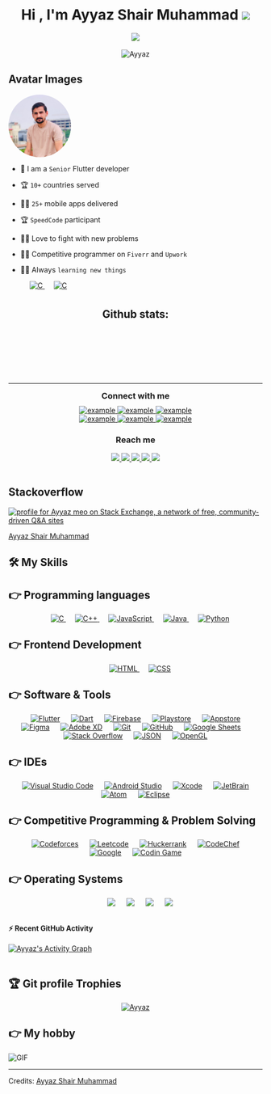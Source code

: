 
<h1 align="center">Hi , I'm Ayyaz Shair Muhammad <img src="https://media.giphy.com/media/hvRJCLFzcasrR4ia7z/giphy.gif" width="35"></h1>
<p align="center">
  <a href="https://github.com/DenverCoder1/readme-typing-svg"><img src="https://readme-typing-svg.herokuapp.com?lines=Flutter+developer;Code+Ethusiast;DB+Engineer;Push+Notifications;Firebase+Expert;Android+developer;iOS+Developer&center=true&width=500&height=50"></a>
</p>


<p align="center"> 
	<img src="https://komarev.com/ghpvc/?username=itsAyyazdev&label=Profile%20views&color=0e75b6&style=plastic" alt="Ayyaz" /> 
	
</p>
<meta name="viewport" content="width=device-width, initial-scale=1">
<style>
.avatar {
  vertical-align: middle;
  width: 124px;
  height: 124px;
  border-radius: 50%;
}
</style>
</head>
<body>

<h2>Avatar Images</h2>

<img src="https://raw.githubusercontent.com/itsAyyazdev/Brief-Introduction/main/img.png" alt="Avatar" class="avatar">


- 🏫 I am a `Senior` Flutter developer
- 🏆 `10+` countries served
- 🧑‍💻 `25+` mobile apps delivered
- 🏆 `SpeedCode` participant
- 🧑‍💻 Love to fight with new problems
- 🧑‍💻 Competitive programmer on `Fiverr` and `Upwork`
- 🧑‍💻 Always `learning new things` 

  &emsp; 
  <a href="https://www.upwork.com/freelancers/~018c3728a3a98aa458" target="_blank"> 
    <img alt="C" src="https://img.shields.io/badge/Ayyaz%20Shair%20Muhammad-%2314A800.svg?style=plastic&logo=upwork&logoColor=white">
  </a> 
    &emsp; 
  <a href="https://www.fiverr.com/talhasardar09" target="_blank"> 
    <img alt="C" src="https://img.shields.io/badge/Talha-%231CB96F.svg?style=plastic&logo=fiverr&logoColor=white">
  </a> 
<br>

<div align="center">
<h2 align="center" style="margin: 5px 10px;">Github stats:</h2> 

<p><img src="https://github-readme-stats.vercel.app/api?username=itsAyyazdev&amp;show_icons=true&amp;theme=tokyonight&amp;hide_border=true&amp;locale=en" alt=""> </p>
<p><img src="https://github-readme-streak-stats.herokuapp.com/?user=itsAyyazdev&amp;theme=material-palenight" alt=""></p>
</div>

<br>
<br>

---

<h3 align="center" style="margin: 5px 10px;">Connect with me</h3>

<div style="margin-top:10px" align="center">
  <div>
    <a  href="https://dev.to/itsayyazdev" target="_blank">
      <img src="https://img.shields.io/badge/DEV.to-0A0A0A.svg?style=for-the-badge&logo=devdotto&logoColor=white" alt="example"/>
    </a>
    <a href="https://medium.com/@itsayyaz" target="_blank">
      <img src="https://img.shields.io/badge/medium-000000.svg?style=for-the-badge&logo=medium&logoColor=white" alt="example"/>
    </a>
    <a href="https://codepen.io/@example" target="_blank">
      <img src="https://img.shields.io/badge/Codepen-000000.svg?style=for-the-badge&logo=codepen&logoColor=white" alt="example"/>
    </a>
  </div>
  <div>
    <a  href="https://www.codechef.com/users/example" target="_blank">
      <img src="https://img.shields.io/badge/Codechef-5B4638.svg?style=for-the-badge&logo=codechef&logoColor=white" alt="example"/>
    </a>
    <a href="https://www.hackerrank.com/ayyazkhan00" target="_blank">
      <img src="https://img.shields.io/badge/Hackerrank-00EA64.svg?style=for-the-badge&logo=hackerrank&logoColor=black" alt="example"/>
    </a>
    <a href="https://leetcode.com/itsayyazdev/" target="_blank">
      <img src="https://img.shields.io/badge/LeetCode-FFA116.svg?style=for-the-badge&logo=leetcode&logoColor=black" alt="example"/>
    </a>
  </div>
</div>

<h3 align="center">Reach me</h3>


<div align="center">
<a href="https://twitter.com/itsAyyazMeo">
    <img src="https://img.shields.io/badge/Twitter-1DA1F2?style=for-the-badge&logo=twitter&logoColor=white" />
</a>

<a href="https://www.instagram.com/">
    <img src="https://img.shields.io/badge/Instagram-E4405F?style=for-the-badge&logo=instagram&logoColor=white" />
</a>

<a href="https://www.linkedin.com/in/ayyaz-meo-58181713b/">
    <img src="https://img.shields.io/badge/linkedin-%230077B5.svg?&style=for-the-badge&logo=linkedin&logoColor=white" />
</a>


<a href="https://www.facebook.com/profile.php?id=100008438945468">
    <img src="https://img.shields.io/badge/Facebook-1877F2?style=for-the-badge&logo=facebook&logoColor=white" />
</a>

<a href="https://stackoverflow.com/users/10105487/ayyaz-meo">
    <img src="https://img.shields.io/badge/Stack_Overflow-FE7A16?style=for-the-badge&logo=stack-overflow&logoColor=white" />
</a>
</div>

<br>



## Stackoverflow
<a href="https://stackexchange.com/users/13991613"><img src="https://stackexchange.com/users/flair/13991613.png" width="208" height="60" alt="profile for Ayyaz meo on Stack Exchange, a network of free, community-driven Q&amp;A sites" title="profile for Ayyaz meo on Stack Exchange, a network of free, community-driven Q&amp;A sites"></a>
<div class="badge-base LI-profile-badge" data-locale="en_US" data-size="large" data-theme="dark" data-type="HORIZONTAL" data-vanity="ayyaz-shair-muhammad-58181713b" data-version="v1"><a class="badge-base__link LI-simple-link" href="https://pk.linkedin.com/in/ayyaz-shair-muhammad-58181713b?trk=profile-badge">Ayyaz Shair Muhammad</a></div>
              

              

## 🛠️ My Skills

## 👉 Programming languages

<p align="center"> 
  &emsp; 
  <a href="https://www.cprogramming.com/" target="_blank"> 
    <img alt="C" src="https://img.shields.io/badge/C%20-%232370ED.svg?style=plastic&logo=c&logoColor=white">
  </a> 
  &emsp;
  <a href="https://www.w3schools.com/cpp/" target="_blank"> 
    <img alt="C++" src="https://img.shields.io/badge/C++%20-%2300599C.svg?style=plastic&logo=c%2B%2B&logoColor=white">
  </a> 
  &emsp;
  <a href="https://developer.mozilla.org/en-US/docs/Web/JavaScript" target="_blank"> 
     <img alt="JavaScript" src="https://img.shields.io/badge/JavaScript%20-%23F7DF1E.svg?style=plastic&logo=javascript&logoColor=black">
   </a>
  &emsp;
  <a href="https://www.java.com" target="_blank"> 
    <img alt="Java" src="https://img.shields.io/badge/Java-%23007396.svg?style=plastic&logo=java&logoColor=white">
  </a>
  &emsp;
   <a href="https://www.python.org" target="_blank">
    <img alt="Python" src="https://img.shields.io/badge/Python%20-%2314354C.svg?style=plastic&logo=python&logoColor=white">
  </a>
</p>

## 👉 Frontend Development
<p align="center"> 
  &emsp; 
  <a href="https://www.w3.org/html/" target="_blank"> 
   <img alt="HTML" src="https://img.shields.io/badge/HTML5%20-%23E34F26.svg?style=plastic&logo=html5&logoColor=white">
  </a>   
  &emsp;
  <a href="https://www.w3schools.com/css/" target="_blank">
    <img alt="CSS" src="https://img.shields.io/badge/CSS%20-%231572B6.svg?style=plastic&logo=css3&logoColor=white">
  </a> 
</p>

 ## 👉 Software & Tools
 
<p align="center">
  &emsp;
    <a href="#"><img alt="Flutter" src="https://img.shields.io/badge/Flutter%20-%2342A5F5.svg?style=plastic&logo=flutter&logoColor=white"></a>
	 &emsp;
    <a href="#"><img alt="Dart" src="https://img.shields.io/badge/Dart%20-%23045697.svg?style=plastic&logo=dart&logoColor=white"></a>
	 &emsp;
   <a href="#"><img alt="Firebase" src="https://img.shields.io/badge/firebase%20-%23F6820D.svg?style=plastic&logo=firebase&logoColor=white"></a>
	 &emsp;
   <a href="#"><img alt="Playstore" src="https://img.shields.io/badge/playstore%20-%2348ff48.svg?style=plastic&logo=googleplay&logoColor=white"></a>
	 &emsp;
   <a href="#"><img alt="Appstore" src="https://img.shields.io/badge/Appstore%20-%231AAFF9.svg?style=plastic&logo=appstore&logoColor=white"></a>
	 &emsp;
   <a href="#"><img alt="Figma" src="https://img.shields.io/badge/Figma%20-%23F24D1D.svg?style=plastic&logo=figma&logoColor=white"></a>
	 &emsp;
   <a href="#"><img alt="Adobe XD" src="https://img.shields.io/badge/Adobe%20XD%20-%23450034.svg?style=plastic&logo=adobe-xd&logoColor=white"></a>
	 &emsp;
   <a href="#"><img alt="Git" src="https://img.shields.io/badge/Git%20-%23F05033.svg?style=plastic&logo=git&logoColor=white"></a>
  &emsp;
    <a href="#"><img alt="GitHub" src="https://img.shields.io/badge/github-%23181717.svg?style=plastic&logo=github&logoColor=white"></a>
  &emsp;
    <a href="#"><img alt="Google Sheets" src="https://img.shields.io/badge/Google%20Sheets%20-%2334A853.svg?style=plastic&logo=google%20sheets&logoColor=white"></a>
  &emsp;
    <a href="#"><img alt="Stack Overflow" src="https://img.shields.io/badge/-Stack%20Overflow-FE7A16?style=plastic&logo=stack-overflow&logoColor=white"></a>
  &emsp;
    <a href="#"><img alt="JSON" img src="https://img.shields.io/badge/json-%23000000.svg?style=plastic&logo=json&logoColor=white"></a>
  &emsp;
    <a href="#"><img alt="OpenGL" src="https://img.shields.io/badge/opengl-%235586A4.svg?style=plastic&logo=opengl&logoColor=white"></a>
</p>

 ## 👉 IDEs
 
<p align="center">
  &emsp;
    <a href="#"><img alt="Visual Studio Code" src="https://img.shields.io/badge/Visual%20Studio%20Code-0078d7.svg?style=plastic&logo=visual-studio-code&logoColor=white"></a>
	 &emsp;
    <a href="#"><img alt="Android Studio" src="https://img.shields.io/badge/Android%20Studio%20-%2364B249.svg?style=plastic&logo=android-studio&logoColor=white"></a>
	 &emsp;
    <a href="#"><img alt="Xcode" src="https://img.shields.io/badge/XCode%20-%23176CE2.svg?style=plastic&logo=xcode&logoColor=white"></a>
  &emsp;
    <a href="#"><img alt="JetBrain" src="https://img.shields.io/badge/jetbrains-%23000000.svg?style=plastic&logo=jetbrains&logoColor=white" /></a>
  &emsp;
    <a href="#"><img alt="Atom" src="https://img.shields.io/badge/atom-%2366595C.svg?&style=plastic&logo=atom&logoColor=white" /></a>
  &emsp;
    <a href="#"><img alt="Eclipse" src="https://img.shields.io/badge/eclipse%20ide-%232C2255.svg?&style=plastic&logo=eclipse%20ide&logoColor=white" /></a>
</p>

 ## 👉 Competitive Programming & Problem Solving
 
<p align="center">
  &emsp;
    <a href="#"><img alt = "Codeforces" src="https://img.shields.io/badge/codeforces%20-%231F8ACB.svg?style=plastic&logo=codeforces&logoColor=white" /></a>	
  &emsp;
    <a href="#"><img alt = "Leetcode" src="https://img.shields.io/badge/leetcode%20-%23FFA116.svg?style=plastic&logo=leetcode&logoColor=black" /></a>
  &emsp;
    <a href="#"><img alt = "Huckerrank" src="https://img.shields.io/badge/hackerrank-%232EC866.svg?style=plastic&logo=hackerrank&logoColor=white" /></a>
  &emsp;
    <a href="#"><img alt = "CodeChef" src="https://img.shields.io/badge/codechef-%235B4638.svg?style=plastic&logo=codechef&logoColor=white" /></a>
  &emsp;
    <a href="#"><img alt = "Google" src="https://img.shields.io/badge/google-%234285F4.svg?style=plastic&logo=google&logoColor=white" /></a>
  &emsp;
    <a href="#"><img alt = "Codin Game" src="https://img.shields.io/badge/codingame-%23F2BB13.svg?&style=plastic&logo=codingame&logoColor=black" /></a>
</p>

 ## 👉 Operating Systems
 
<p align="center">
  &emsp;
    <a href="#"><img src="https://img.shields.io/badge/Linux-FCC624?style=plastic&logo=linux&logoColor=black"></a>
  &emsp;
    <a href="#"><img src="https://img.shields.io/badge/Ubuntu-E95420?style=plastic&logo=ubuntu&logoColor=white"></a>
  &emsp;
    <a href="#"><img src="https://img.shields.io/badge/Windows-0078D6?style=plastic&logo=windows&logoColor=white"></a>
  &emsp;
    <a href="#"><img src="https://img.shields.io/badge/MacOS%20-%23EBF0F6.svg?style=plastic&logo=macos&logoColor=blue" /></a>	  
</p>

<br/>



  <summary><b>⚡ Recent GitHub Activity</b></summary>
  <br/>
   <a href="https://github.com/itsAyyazdev"><img alt="Ayyaz's Activity Graph" src="https://activity-graph.herokuapp.com/graph?username=itsAyyazdev&custom_title=Ayyaz's%20Contribution%20Graph&theme=react-dark" /></a>
  <br/>


<br/>

## 🏆 Git profile Trophies

<p align="center"> <a href="https://github.com/ryo-ma/github-profile-trophy"><img src="https://github-profile-trophy.vercel.app/?username=itsAyyazdev&layout=compact&theme=algolia" alt="Ayyaz" /></a> </p>

## 👉 My hobby
<img align="center" alt="GIF" height="200px" src="https://media.giphy.com/media/Ah3zHH7hvsSB2/giphy.gif" />

-----
Credits: [Ayyaz Shair Muhammad](https://github.com/itsAyyazdev)
<script src="https://platform.linkedin.com/badges/js/profile.js" async defer type="text/javascript"></script>
